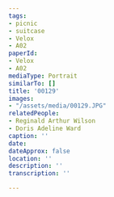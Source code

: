 ```yaml
---
tags:
- picnic
- suitcase
- Velox
- A02
paperId:
- Velox
- A02
mediaType: Portrait
similarTo: []
title: '00129'
images:
- "/assets/media/00129.JPG"
relatedPeople:
- Reginald Arthur Wilson
- Doris Adeline Ward
caption: ''
date: 
dateApprox: false
location: ''
description: ''
transcription: ''

---
```

